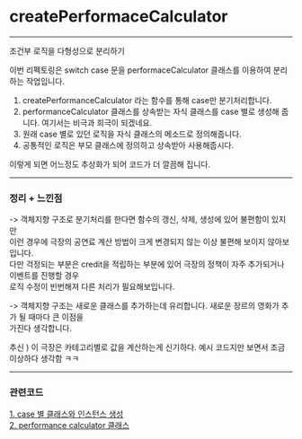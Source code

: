 # createPerformaceCalculator
   
* * *
   
조건부 로직을 다형성으로 분리하기   
   
이번 리펙토링은 switch case 문을 performaceCalculator 클래스를 이용하여 분리하는 작업입니다.   
   
1. createPerformanceCalculator 라는 함수를 통해 case만 분기처리합니다.   
2. performanceCalculator 클래스를 상속받는 자식 클래스를 case 별로 생성해 줍니다. 여기서는 비극과 희극이 되겠네요.   
3. 원래 case 별로 있던 로직을 자식 클래스의 메소드로 정의해줍니다.   
4. 공통적인 로직은 부모 클래스에 정의하고 상속받아 사용해줍시다.   
   
이렇게 되면 어느정도 추상화가 되어 코드가 더 깔끔해 집니다.   

* * *
   
### 정리 + 느낀점
   
-> 객체지향 구조로 분기처리를 한다면 함수의 갱신, 삭제, 생성에 있어 불편함이 있지만   
이런 경우에 극장의 공연료 계산 방법이 크게 변경되지 않는 이상 불편해 보이지 않아보입니다.   
다만 걱정되는 부분은 credit을 적립하는 부분에 있어 극장의 정책이 자주 추가되거나 이벤트를 진행할 경우   
로직 수정이 빈번해져 다른 처리가 필요해보입니다.   
   
-> 객체지향 구조는 새로운 클래스를 추가하는데 유리합니다. 새로운 장르의 영화가 추가 될 때마다 큰 이점을  
가진다 생각합니다.   
   
추신 ) 이 극장은 카테고리별로 값을 계산하는게 신기하다. 예시 코드지만 보면서 조금 이상하다 생각함 ㅋㅋ   
   
* * *
   
### 관련코드   
   
[1. case 별 클래스와 인스턴스 생성](https://github.com/chap95/TIL/blob/master/src/anotherFunction/createPerformanceCalculator.ts)   
[2. performance calculator 클래스](https://github.com/chap95/TIL/blob/master/src/class/performanceCalculator.ts)   
   

